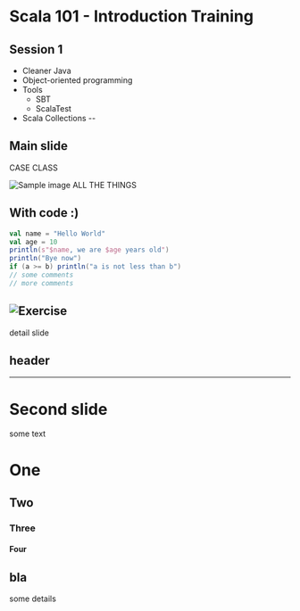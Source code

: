 # Scala 101 - Introduction Training
## Session 1
- Cleaner Java
- Object-oriented programming
- Tools
  - SBT
  - ScalaTest
- Scala Collections
--
## Main slide
CASE CLASS

![Sample image](/scala101/images/allthethings.png) ALL THE THINGS
## With code :)
```scala [1-2|3-4|6]
val name = "Hello World"
val age = 10
println(s"$name, we are $age years old")
println("Bye now")
if (a >= b) println("a is not less than b")
// some comments
// more comments
```
![Exercise](/scala101/images/exercise.png)
--
detail slide
## header

---
# Second slide
some text
# One
## Two
### Three
#### Four
bla
--
some details